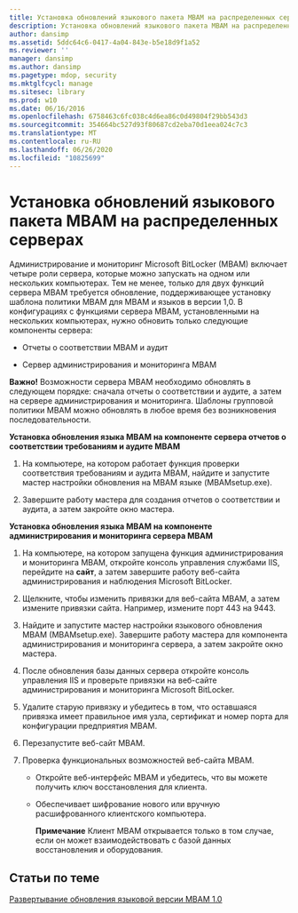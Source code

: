 ```yaml
---
title: Установка обновлений языкового пакета MBAM на распределенных серверах
description: Установка обновлений языкового пакета MBAM на распределенных серверах
author: dansimp
ms.assetid: 5ddc64c6-0417-4a04-843e-b5e18d9f1a52
ms.reviewer: ''
manager: dansimp
ms.author: dansimp
ms.pagetype: mdop, security
ms.mktglfcycl: manage
ms.sitesec: library
ms.prod: w10
ms.date: 06/16/2016
ms.openlocfilehash: 6758463c6fc038c4d6ea86c0d49804f29bb543d3
ms.sourcegitcommit: 354664bc527d93f80687cd2eba70d1eea024c7c3
ms.translationtype: MT
ms.contentlocale: ru-RU
ms.lasthandoff: 06/26/2020
ms.locfileid: "10825699"
---
```

# Установка обновлений языкового пакета MBAM на распределенных серверах


Администрирование и мониторинг Microsoft BitLocker (MBAM) включает четыре роли сервера, которые можно запускать на одном или нескольких компьютерах. Тем не менее, только для двух функций сервера MBAM требуется обновление, поддерживающее установку шаблона политики MBAM для MBAM и языков в версии 1,0. В конфигурациях с функциями сервера MBAM, установленными на нескольких компьютерах, нужно обновить только следующие компоненты сервера:

-   Отчеты о соответствии MBAM и аудит

-   Сервер администрирования и мониторинга MBAM

**Важно!**  Возможности сервера MBAM необходимо обновлять в следующем порядке: сначала отчеты о соответствии и аудите, а затем на сервере администрирования и мониторинга. Шаблоны групповой политики MBAM можно обновлять в любое время без возникновения последовательности.

 

**Установка обновления языка MBAM на компоненте сервера отчетов о соответствии требованиям и аудите MBAM**

1.  На компьютере, на котором работает функция проверки соответствия требованиям и аудита MBAM, найдите и запустите мастер настройки обновления на MBAM языке (MBAMsetup.exe).

2.  Завершите работу мастера для создания отчетов о соответствии и аудита, а затем закройте окно мастера.

**Установка обновления языка MBAM на компоненте администрирования и мониторинга сервера MBAM**

1.  На компьютере, на котором запущена функция администрирования и мониторинга MBAM, откройте консоль управления службами IIS, перейдите на **сайт**, а затем завершите работу веб-сайта администрирования и наблюдения Microsoft BitLocker.

2.  Щелкните, чтобы изменить привязки для веб-сайта MBAM, а затем измените привязки сайта. Например, измените порт 443 на 9443.

3.  Найдите и запустите мастер настройки языкового обновления MBAM (MBAMsetup.exe). Завершите работу мастера для компонента администрирования и мониторинга сервера, а затем закройте окно мастера.

4.  После обновления базы данных сервера откройте консоль управления IIS и проверьте привязки на веб-сайте администрирования и мониторинга Microsoft BitLocker.

5.  Удалите старую привязку и убедитесь в том, что оставшаяся привязка имеет правильное имя узла, сертификат и номер порта для конфигурации предприятия MBAM.

6.  Перезапустите веб-сайт MBAM.

7.  Проверка функциональных возможностей веб-сайта MBAM.

    -   Откройте веб-интерфейс MBAM и убедитесь, что вы можете получить ключ восстановления для клиента.

    -   Обеспечивает шифрование нового или вручную расшифрованного клиентского компьютера.

        **Примечание**  Клиент MBAM открывается только в том случае, если он может взаимодействовать с базой данных восстановления и оборудования.

         

## Статьи по теме


[Развертывание обновления языковой версии MBAM 1.0](deploying-the-mbam-10-language-release-update.md)

 

 





